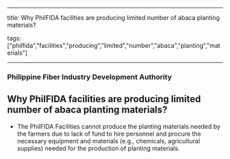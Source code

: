 
---

title: Why PhilFIDA facilities are producing limited number of abaca planting materials?

tags: ["philfida","facilities","producing","limited","number","abaca","planting","materials"]

---

### Philippine Fiber Industry Development Authority

## Why PhilFIDA facilities are producing limited number of abaca planting materials?


 - The PhilFIDA Facilities cannot produce the planting materials needed by the farmers due to lack of fund to hire personnel and procure the necessary equipment and materials (e.g., chemicals, agricultural supplies) needed for the production of planting materials.
